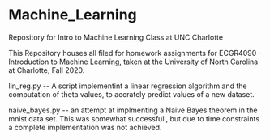 # Machine_Learning
Repository for Intro to Machine Learning Class at UNC Charlotte

This Repository houses all filed for homework assignments for ECGR4090 - Introduction to Machine Learning, 
taken at the University of North Carolina at Charlotte, Fall 2020.

lin_reg.py -- A script implementint a linear regression algorithm and the computation of theta values, to accrately predict values of a new dataset.

naive_bayes.py -- an attempt at implmenting a Naive Bayes theorem in the mnist data set. This was somewhat successfull, but due to time constraints a complete implementation was not achieved.

